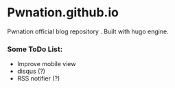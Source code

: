# Pwnation.github.io
Pwnation official blog repository . Built with hugo engine.

### Some ToDo List:
- Improve mobile view
- disqus (?)
- RSS notifier (?)
